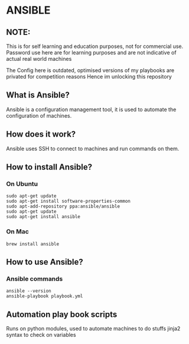 # ANSIBLE
## NOTE:
This is for self learning and education purposes, not for commercial use.
Password use here are for learning purposes and are not indicative of actual real world machines

The Config here is outdated, optimised versions of my playbooks are privated for competition reasons
Hence im unlocking this repository


## What is Ansible?
Ansible is a configuration management tool, it is used to automate the configuration of machines.
## How does it work?
Ansible uses SSH to connect to machines and run commands on them.
## How to install Ansible?
### On Ubuntu
```
sudo apt-get update
sudo apt-get install software-properties-common
sudo apt-add-repository ppa:ansible/ansible
sudo apt-get update
sudo apt-get install ansible
```
### On Mac
```
brew install ansible
```
## How to use Ansible?
### Ansible commands
```
ansible --version
ansible-playbook playbook.yml
```

## Automation play book scripts
Runs on python modules, used to automate machines to do stuffs
jinja2 syntax to check on variables
